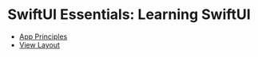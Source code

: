 # SwiftUI Essentials: Learning SwiftUI

- [App Principles](https://github.com/cskime/swiftui-apple-study/blob/main/Essentials-Learning-SwiftUI/App%20Principles.md)
- [View Layout](https://github.com/cskime/swiftui-apple-study/blob/main/Essentials-Learning-SwiftUI/View%20Layout.md)